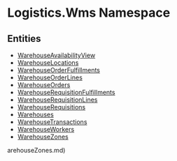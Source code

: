 ﻿---
uid: Logistics.Wms
---
# Logistics.Wms Namespace

## Entities
- [WarehouseAvailabilityView](Logistics.Wms.WarehouseAvailabilityView.md)  
- [WarehouseLocations](Logistics.Wms.WarehouseLocations.md)  
- [WarehouseOrderFulfillments](Logistics.Wms.WarehouseOrderFulfillments.md)  
- [WarehouseOrderLines](Logistics.Wms.WarehouseOrderLines.md)  
- [WarehouseOrders](Logistics.Wms.WarehouseOrders.md)  
- [WarehouseRequisitionFulfillments](Logistics.Wms.WarehouseRequisitionFulfillments.md)  
- [WarehouseRequisitionLines](Logistics.Wms.WarehouseRequisitionLines.md)  
- [WarehouseRequisitions](Logistics.Wms.WarehouseRequisitions.md)  
- [Warehouses](Logistics.Wms.Warehouses.md)  
- [WarehouseTransactions](Logistics.Wms.WarehouseTransactions.md)  
- [WarehouseWorkers](Logistics.Wms.WarehouseWorkers.md)  
- [WarehouseZones](Logistics.Wms.WarehouseZones.md)  

arehouseZones.md)  

